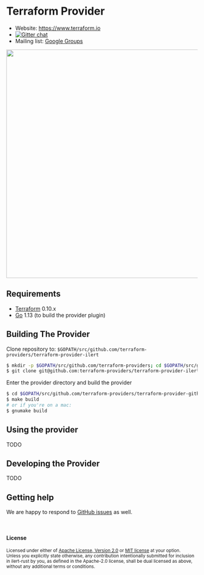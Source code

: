# Terraform Provider

- Website: https://www.terraform.io
- [![Gitter chat](https://badges.gitter.im/hashicorp-terraform/Lobby.svg)](https://gitter.im/hashicorp-terraform/Lobby)
- Mailing list: [Google Groups](http://groups.google.com/group/terraform-tool)

<img src="https://cdn.rawgit.com/hashicorp/terraform-website/master/content/source/assets/images/logo-hashicorp.svg" width="600px">

## Requirements

- [Terraform](https://www.terraform.io/downloads.html) 0.10.x
- [Go](https://golang.org/doc/install) 1.13 (to build the provider plugin)

## Building The Provider

Clone repository to: `$GOPATH/src/github.com/terraform-providers/terraform-provider-ilert`

```sh
$ mkdir -p $GOPATH/src/github.com/terraform-providers; cd $GOPATH/src/github.com/terraform-providers
$ git clone git@github.com:terraform-providers/terraform-provider-ilert.git
```

Enter the provider directory and build the provider

```sh
$ cd $GOPATH/src/github.com/terraform-providers/terraform-provider-github
$ make build
# or if you're on a mac:
$ gnumake build
```

## Using the provider

TODO

## Developing the Provider

TODO

## Getting help

We are happy to respond to [GitHub issues][issues] as well.

[issues]: https://github.com/iLert/terraform-provider-ilert/issues/new

<br>

#### License

<sup>
Licensed under either of <a href="LICENSE-APACHE">Apache License, Version
2.0</a> or <a href="LICENSE-MIT">MIT license</a> at your option.
</sup>

<br>

<sub>
Unless you explicitly state otherwise, any contribution intentionally submitted for inclusion in ilert-rust by you, as defined in the Apache-2.0 license, shall be dual licensed as above, without any additional terms or conditions.
</sub>
